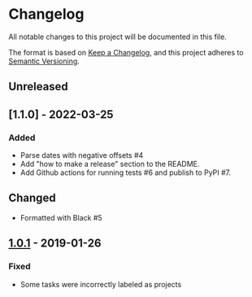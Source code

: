 # Changelog

All notable changes to this project will be documented in this file.

The format is based on [Keep a Changelog](https://keepachangelog.com/en/1.0.0/),
and this project adheres to [Semantic Versioning](https://semver.org/spec/v2.0.0.html).

## Unreleased

## [1.1.0] - 2022-03-25
### Added

- Parse dates with negative offsets #4
- Add "how to make a release" section to the README.
- Add Github actions for running tests #6 and publish to PyPI #7.

## Changed

- Formatted with Black #5

## [1.0.1] - 2019-01-26
### Fixed
- Some tasks were incorrectly labeled as projects


[Unreleased]: https://github.com/achabotl/popthings//compare/v1.0.1...HEAD
[1.0.1]: https://github.com/achabotl/popthings//compare/v1.0.0...v1.0.1
